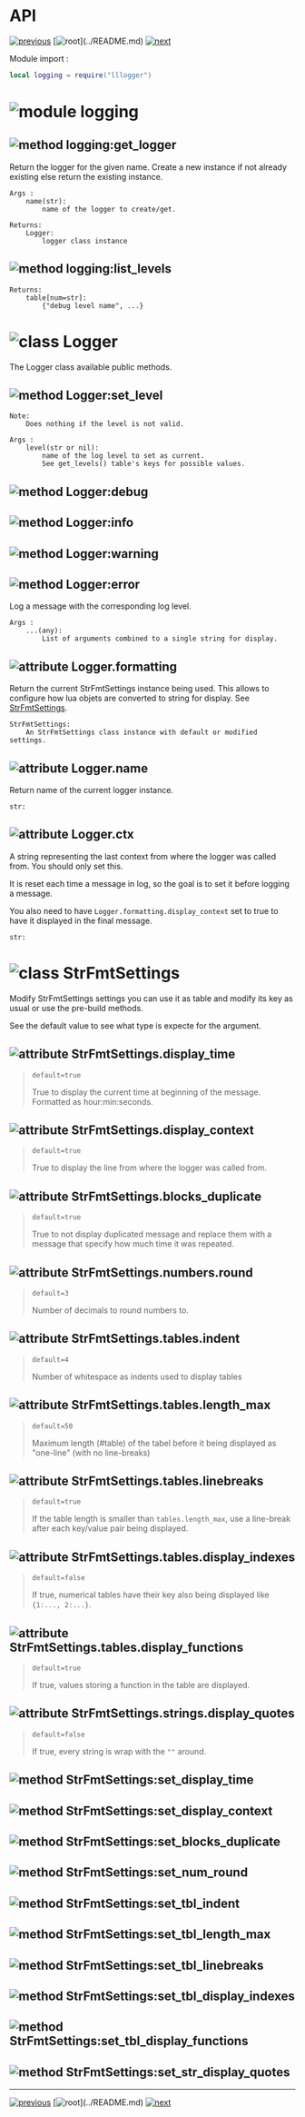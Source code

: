 # API

[![previous](https://img.shields.io/badge/index-◀_previous_page-fcb434?labelColor=4f4f4f)](INDEX.md)
[![root](https://img.shields.io/badge/back_to_root-536362?)](../README.md)
[![next](https://img.shields.io/badge/▶_next_page-developer-4f4f4f?labelColor=fcb434)](DEVELOPER.md)

Module import :

```lua
local logging = require("lllogger")
```

# ![module](https://img.shields.io/badge/module-5663B3) logging

## ![method](https://img.shields.io/badge/method-4f4f4f) logging:get_logger

Return the logger for the given name.
Create a new instance if not already existing else return the existing instance.

```
Args :
    name(str): 
        name of the logger to create/get.

Returns:
    Logger:
        logger class instance
``` 

## ![method](https://img.shields.io/badge/method-4f4f4f) logging:list_levels

```
Returns:
    table[num=str]:
        {"debug level name", ...}
```

# ![class](https://img.shields.io/badge/class-6F5ADC) Logger

The Logger class available public methods.

## ![method](https://img.shields.io/badge/method-4f4f4f) Logger:set_level

```
Note:
    Does nothing if the level is not valid.

Args :
    level(str or nil): 
        name of the log level to set as current.
        See get_levels() table's keys for possible values.

``` 

## ![method](https://img.shields.io/badge/method-4f4f4f) Logger:debug
## ![method](https://img.shields.io/badge/method-4f4f4f) Logger:info
## ![method](https://img.shields.io/badge/method-4f4f4f) Logger:warning
## ![method](https://img.shields.io/badge/method-4f4f4f) Logger:error

Log a message with the corresponding log level.

```
Args :
    ...(any): 
        List of arguments combined to a single string for display.

``` 

## ![attribute](https://img.shields.io/badge/attribute-4f4f4f) Logger.formatting

Return the current StrFmtSettings instance being used.
This allows to configure how lua objets are converted to string for display.
See [StrFmtSettings](#classhttpsimgshieldsiobadgeclass-6f5adc-strfmtsettings).


```
StrFmtSettings:
    An StrFmtSettings class instance with default or modified settings.
``` 


## ![attribute](https://img.shields.io/badge/attribute-4f4f4f) Logger.name

Return name of the current logger instance. 

```
str:
``` 

## ![attribute](https://img.shields.io/badge/attribute-4f4f4f) Logger.ctx

A string representing the last context from where the logger was called from.
You should only set this.

It is reset each time a message in log, so the goal is to set it before logging
a message.

You also need to have `Logger.formatting.display_context` set to true to have
it displayed in the final message.

```
str:
``` 


# ![class](https://img.shields.io/badge/class-6F5ADC) StrFmtSettings

Modify StrFmtSettings settings you can use it as table and modify its key as usual
or use the pre-build methods. 

See the default value to see what type is expecte for the argument.

## ![attribute](https://img.shields.io/badge/attribute-4f4f4f) StrFmtSettings.display_time 
> `default=true`
> 
> True to display the current time at beginning of the message. Formatted as hour:min:seconds.

## ![attribute](https://img.shields.io/badge/attribute-4f4f4f) StrFmtSettings.display_context 
> `default=true`
> 
> True to display the line from where the logger was called from.

## ![attribute](https://img.shields.io/badge/attribute-4f4f4f) StrFmtSettings.blocks_duplicate 
> `default=true`
> 
> True to not display duplicated message and replace them with a message that
> specify how much time it was repeated.

## ![attribute](https://img.shields.io/badge/attribute-4f4f4f) StrFmtSettings.numbers.round 
> `default=3`
> 
> Number of decimals to round numbers to.

## ![attribute](https://img.shields.io/badge/attribute-4f4f4f) StrFmtSettings.tables.indent 
> `default=4`
> 
> Number of whitespace as indents used to display tables

## ![attribute](https://img.shields.io/badge/attribute-4f4f4f) StrFmtSettings.tables.length_max 
> `default=50`
> 
> Maximum length (#table) of the tabel before it being displayed as "one-line"
> (with no line-breaks)

## ![attribute](https://img.shields.io/badge/attribute-4f4f4f) StrFmtSettings.tables.linebreaks 
> `default=true`
> 
> If the table length is smaller than `tables.length_max`, use a line-break 
> after each key/value pair being displayed.

## ![attribute](https://img.shields.io/badge/attribute-4f4f4f) StrFmtSettings.tables.display_indexes 
> `default=false`
> 
> If true, numerical tables have their key also being displayed like `{1:..., 2:...}`.

## ![attribute](https://img.shields.io/badge/attribute-4f4f4f) StrFmtSettings.tables.display_functions 
> `default=true`
> 
> If true, values storing a function in the table are displayed.

## ![attribute](https://img.shields.io/badge/attribute-4f4f4f) StrFmtSettings.strings.display_quotes 
> `default=false`
> 
> If true, every string is wrap with the `""` around. 


## ![method](https://img.shields.io/badge/method-4f4f4f) StrFmtSettings:set_display_time
## ![method](https://img.shields.io/badge/method-4f4f4f) StrFmtSettings:set_display_context
## ![method](https://img.shields.io/badge/method-4f4f4f) StrFmtSettings:set_blocks_duplicate
## ![method](https://img.shields.io/badge/method-4f4f4f) StrFmtSettings:set_num_round
## ![method](https://img.shields.io/badge/method-4f4f4f) StrFmtSettings:set_tbl_indent
## ![method](https://img.shields.io/badge/method-4f4f4f) StrFmtSettings:set_tbl_length_max
## ![method](https://img.shields.io/badge/method-4f4f4f) StrFmtSettings:set_tbl_linebreaks
## ![method](https://img.shields.io/badge/method-4f4f4f) StrFmtSettings:set_tbl_display_indexes
## ![method](https://img.shields.io/badge/method-4f4f4f) StrFmtSettings:set_tbl_display_functions
## ![method](https://img.shields.io/badge/method-4f4f4f) StrFmtSettings:set_str_display_quotes



---
[![previous](https://img.shields.io/badge/index-◀_previous_page-fcb434?labelColor=4f4f4f)](INDEX.md)
[![root](https://img.shields.io/badge/back_to_root-536362?)](../README.md)
[![next](https://img.shields.io/badge/▶_next_page-developer-4f4f4f?labelColor=fcb434)](DEVELOPER.md)
